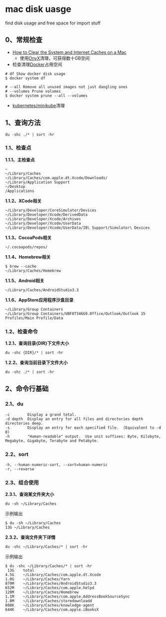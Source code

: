 # mac disk uasge

find disk usage and free space for import stuff

## 0、常规检查

- [How to Clear the System and Internet Caches on a Mac](https://www.makeuseof.com/tag/clear-cache-mac/)
	- 使用[OnyX](https://www.titanium-software.fr/en/onyx.html)清理，可获得数十GB空间
- 检查清理[Docker](https://docs.docker.com/engine/reference/commandline/system_prune/)占用空间

```
# df Show docker disk usage
$ docker system df

# --all Remove all unused images not just dangling ones
# --volumes Prune volumes
$ docker system prune --all --volumes
```
- [kubernetes/minikube](https://github.com/kubernetes/minikube/issues/1043)清理


## 1、查询方法

```
du -shc ./* | sort -hr
```

### 1.1、检查点

**1.1.1、主检查点**

```
~
~/Library/Caches
~/Library/Caches/com.apple.dt.Xcode/Downloads/
~/Library/Application Support
~/Desktop
/Applications
```

**1.1.2、XCode相关**

```
~/Library/Developer/CoreSimulator/Devices
~/Library/Developer/Xcode/DerivedData
~/Library/Developer/Xcode/Archives
~/Library/Developer/Xcode/UserData
~/Library/Developer/Xcode/UserData/IB\ Support/Simulator\ Devices
```

**1.1.3、CocoaPods相关**

```
~/.cocoapods/repos/
```

**1.1.4、Homebrew相关**

```
$ brew --cache
~/Library/Caches/Homebrew
```

**1.1.5、Android相关**

```
~/Library/Caches/AndroidStudio3.3
```

**1.1.6、AppStore应用程序沙盒目录**

```
~/Library/Group Containers
~/Library/Group Containers/UBF8T346G9.Office/Outlook/Outlook 15 Profiles/Main Profile/Data
```

### 1.2、检查命令

**1.2.1、查询目录{DIR}下文件大小**

```
du -shc {DIR}/* | sort -hr
```

**1.2.2、查询当前目录下文件大小**

```
du -shc ./* | sort -hr
```

## 2、命令行基础

### 2.1、du

```
-c        Display a grand total.
-d depth  Display an entry for all files and directories depth directories deep.
-s        Display an entry for each specified file.  (Equivalent to -d 0)
-h        "Human-readable" output.  Use unit suffixes: Byte, Kilobyte, Megabyte, Gigabyte, Terabyte and Petabyte.
```

### 2.2、sort

```
-h, --human-numeric-sort, --sort=human-numeric
-r, --reverse
```

### 2.3、组合使用


**2.3.1、查询某文件夹大小**

```
du -sh ~/Library/Caches
```

示例输出

```
$ du -sh ~/Library/Caches
13G	~/Library/Caches
```

**2.3.2、查询文件夹下详情**

```
du -shc ~/Library/Caches/* | sort -hr
```

示例输出

```
$ du -shc ~/Library/Caches/* | sort -hr
 13G	total
4.5G	~/Library/Caches/com.apple.dt.Xcode
1.0G	~/Library/Caches/Yarn
879M	~/Library/Caches/AndroidStudio3.3
652M	~/Library/Caches/com.apple.helpd
120M	~/Library/Caches/Homebrew
1.1M	~/Library/Caches/com.apple.AddressBookSourceSync
1.0M	~/Library/Caches/storedownloadd
808K	~/Library/Caches/knowledge-agent
644K	~/Library/Caches/com.apple.iBooksX
```